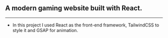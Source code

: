 ## A modern gaming website built with React.

---

+ In this project I used React as the front-end framework, TailwindCSS to style it and GSAP for animation.<br />

